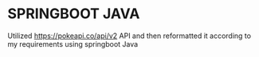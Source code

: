 # SPRINGBOOT JAVA

Utilized https://pokeapi.co/api/v2 API and then reformatted it according to my requirements using springboot Java
